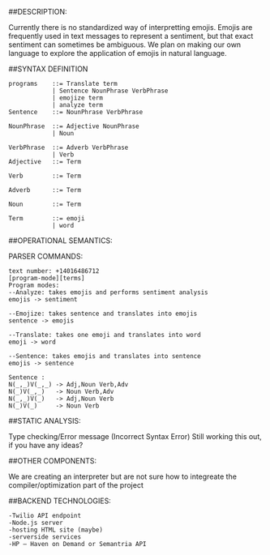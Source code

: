 ##DESCRIPTION:

Currently there is no standardized way of interpretting emojis. Emojis are frequently used in text messages to represent a sentiment, but that exact sentiment can sometimes be ambiguous. We plan on making our own language to explore the application of emojis in natural language.

##SYNTAX DEFINITION

    programs    ::= Translate term
                | Sentence NounPhrase VerbPhrase
                | emojize term
                | analyze term
    Sentence    ::= NounPhrase VerbPhrase

    NounPhrase  ::= Adjective NounPhrase
                | Noun

    VerbPhrase  ::= Adverb VerbPhrase
                | Verb
    Adjective   ::= Term

    Verb        ::= Term

    Adverb      ::= Term

    Noun        ::= Term

    Term        ::= emoji
                | word

##OPERATIONAL SEMANTICS:

PARSER COMMANDS:

    text number: +14016486712
    [program-mode][terms]
    Program modes:
    --Analyze: takes emojis and performs sentiment analysis
    emojis -> sentiment

    --Emojize: takes sentence and translates into emojis
    sentence -> emojis

    --Translate: takes one emoji and translates into word
    emoji -> word

    --Sentence: takes emojis and translates into sentence
    emojis -> sentence

    Sentence :
    N(_,_)V(_,_) -> Adj,Noun Verb,Adv
    N(_)V(_,_)   -> Noun Verb,Adv
    N(_,_)V(_)   -> Adj,Noun Verb
    N(_)V(_)     -> Noun Verb

##STATIC ANALYSIS:

Type checking/Error message (Incorrect Syntax Error)
Still working this out, if you have any ideas?

##OTHER COMPONENTS:

We are creating an interpreter but are not sure how to integreate the compiler/optimization part of the project

##BACKEND TECHNOLOGIES:

    -Twilio API endpoint
    -Node.js server
    -hosting HTML site (maybe)
    -serverside services
    -HP – Haven on Demand or Semantria API